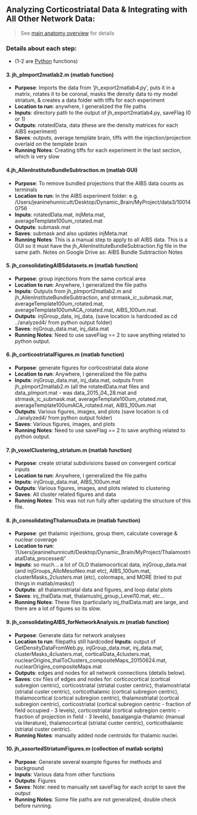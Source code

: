 ## Analyzing Corticostriatal Data & Integrating with All Other Network Data:
> See [main anatomy overview](https://github.com/BJHunnicutt/anatomy/blob/master/README.md) for details


### Details about each step:
* (1-2 are [Python](https://github.com/BJHunnicutt/anatomy/tree/master/Python) functions)

#### 3. jh_pImport2matlab2.m (matlab function)
* __Purpose__: Imports the data from ‘jh_export2matlab4.py’, puts it in a matrix, rotates it to be coronal, masks the density data to my model striatum, & creates a data folder with tiffs for each experiment
* __Location to run__: anywhere, I generalized the file paths
* __Inputs__: directory path to the output of jh_export2matlab4.py, saveFlag (0 or 1)
* __Outputs__: rotatedData, data (these are the density matrices for each AIBS experiment)
* __Saves__: outputs, average template brain, tiffs with the injection/projection overlaid on the template brain
* __Running Notes__: Creating tiffs for each experiment in the last section, which is very slow

#### 4.jh_AllenInstituteBundleSubtraction.m (matlab GUI)
* __Purpose__: To remove bundled projections that the AIBS data counts as terminals
* __Location to run__: In the AIBS experiment folder: e.g. /Users/jeaninehunnicutt/Desktop/Dynamic_Brain/MyProject/data3/100140756
* __Inputs__: rotatedData.mat, injMeta.mat, averageTemplate100um_rotated.mat
* __Outputs__: submask.mat
* __Saves__: submask and also updates injMeta.mat
* __Running Notes__: This is a manual step to apply to all AIBS data. This is a GUI so it must have the jh_AllenInstituteBundleSubtraction.fig file in the same path. Notes on Google Drive as: AIBS Bundle Subtraction Notes

#### 5. jh_consolidatingAIBSdatasets.m (matlab function)
* __Purpose__: group injections from the same cortical area
* __Location to run__: Anywhere, I generalized the file paths
* __Inputs__: Outputs from jh_pImport2matlab2.m and jh_AllenInstituteBundleSubtraction, and strmask_ic_submask.mat, averageTemplate100um_rotated.mat, averageTemplate100umACA_rotated.mat, AIBS_100um.mat.
* __Outputs__: injGroup_data, inj_data, (save location is hardcoded as cd ../analyzed4/ from python output folder)
* __Saves__: injGroup_data.mat, inj_data.mat
* __Running Notes__: Need to use saveFlag == 2 to save anything related to python output.

#### 6. jh_corticostriatalFigures.m (matlab function)
* __Purpose__: generate figures for corticostriatal data alone
* __Location to run__: Anywhere, I generalized the file paths
* __Inputs__: injGroup_data.mat, inj_data.mat, outputs from jh_pImport2matlab2.m (all the rotatedData.mat files
and data_pImport.mat - was data_2015_04_28.mat
 and strmask_ic_submask.mat, averageTemplate100um_rotated.mat, averageTemplate100umACA_rotated.mat, AIBS_100um.mat
* __Outputs__: Various figures, images, and plots (save location is cd ../analyzed4/ from python output folder)
* __Saves__: Various figures, images, and plots
* __Running Notes__: Need to use saveFlag == 2 to save anything related to python output.

#### 7. jh_voxelClustering_striatum.m (matlab function)
* __Purpose__: create striatal subdivisions based on convergent cortical inputs
* __Location to run__:  Anywhere, I generalized the file paths
* __Inputs__: injGroup_data.mat, AIBS_100um.mat
* __Outputs__: Various figures, images, and plots related to clustering
* __Saves__: All cluster related figures and data
* __Running Notes__:  This was not run fully after updating the structure of this file.

#### 8. jh_consolidatingThalamusData.m (matlab function)
* __Purpose__: get thalamic injections, group them, calculate coverage & nuclear coverage
* __Location to run__: ‘/Users/jeaninehunnicutt/Desktop/Dynamic_Brain/MyProject/ThalamostriatalData_processed/’
* __Inputs__: so much... a lot of OLD thalamocortical data, injGroup_data.mat (and injGroups_AlloMesoNeo.mat etc), AIBS_100um.mat, clusterMasks_2clusters.mat (etc), colormaps, and MORE (tried to put things in matlab/masks/)
* __Outputs__: all thalamostriatal data and figures, and loop data/ plots
* __Saves__: inj_thalData.mat, thalamusInj_group_Level10.mat, etc...
* __Running Notes__: These files (particularly inj_thalData.mat) are large, and there are a lot of figures so its slow.

#### 9. jh_consolidatingAIBS_forNetworkAnalysis.m (matlab function)
* __Purpose__: Generate data for network analyses
* __Location to run__: filepaths still hardcoded
__Inputs__: output of GetDensityDataFromWeb.py, injGroup_data.mat, inj_data.mat, clusterMasks_4clusters.mat, corticalData_4clusters.mat, nuclearOrigins_thalToClusters_compositeMaps_20150624.mat, nuclearOrigins_compositeMaps.mat
* __Outputs__: edges and nodes for all network connections (details below).
* __Saves__: csv files of edges and nodes for: corticocortical (cortical subregion centric), corticostriatal (striatal custer centric), thalamostriatal (striatal custer centric), corticothalamic (cortical subregion centric), thalamocortical (cortical subregion centric), thalamostriatal (cortical subregion centric), corticostriatal (cortical subregion centric - fraction of field occupied - 3 levels), corticostriatal (cortical subregion centric - fraction of projection in field - 3 levels), basalgangia-thalamic (manual via literature), thalamocortical (striatal custer centric), corticothalamic (striatal custer centric).
* __Running Notes__:  manually added node centroids for thalamic nuclei.

#### 10. jh_assortedStriatumFigures.m (collection of matlab scripts)
* __Purpose__: Generate several example figures for methods and background
* __Inputs__: Various data from other functions
* __Outputs__: Figures
* __Saves__: Note: need to manually set saveFlag for each script to save the output
* __Running Notes__: Some file paths are not generalized, double check before running.
